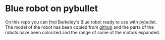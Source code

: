 # Blue robot on pybullet

On this repo you can find Berkeley's Blue robot ready to use with pybullet. The model of the robot
has been copied from [github](https://github.com/berkeleyopenarms/blue_core) and the parts of the
robots have been colorized and the range of some of the motors expanded.